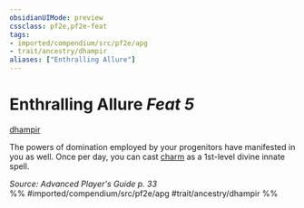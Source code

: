 ```yaml
---
obsidianUIMode: preview
cssclass: pf2e,pf2e-feat
tags:
- imported/compendium/src/pf2e/apg
- trait/ancestry/dhampir
aliases: ["Enthralling Allure"]
---
```

# Enthralling Allure  *Feat 5*  
[dhampir](dhampir-b1.md)  


The powers of domination employed by your progenitors have manifested in you as well. Once per day, you can cast [charm](../spells/charm.md) as a 1st-level divine innate spell.

*Source: Advanced Player's Guide p. 33*  
%% #imported/compendium/src/pf2e/apg #trait/ancestry/dhampir %%